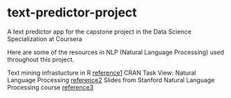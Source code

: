 # text-predictor-project
A text predictor app for the capstone project in the Data Science Specialization at Coursera

Here are some of the resources in NLP (Natural Language Processing) used throughout this project.

Text mining infrastucture in R [reference1]
CRAN Task View: Natural Language Processing [reference2]
Slides from Stanford Natural Language Processing course [reference3]

[reference1]: <http://www.jstatsoft.org/v25/i05/>
[reference2]: <http://cran.r-project.org/web/views/NaturalLanguageProcessing.html>
[reference3]: <https://web.stanford.edu/~jurafsky/NLPCourseraSlides.html>
